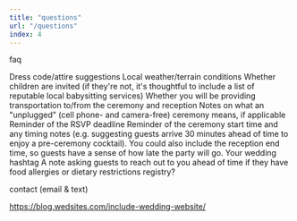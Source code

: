 ```yaml
---
title: "questions"
url: "/questions"
index: 4
---
```


faq

Dress code/attire suggestions
Local weather/terrain conditions
Whether children are invited (if they're not, it's thoughtful to include a list of reputable local babysitting services)
Whether you will be providing transportation to/from the ceremony and reception
Notes on what an "unplugged" (cell phone- and camera-free) ceremony means, if applicable
Reminder of the RSVP deadline
Reminder of the ceremony start time and any timing notes (e.g. suggesting guests arrive 30 minutes ahead of time to enjoy a pre-ceremony cocktail). You could also include the reception end time, so guests have a sense of how late the party will go.
Your wedding hashtag
A note asking guests to reach out to you ahead of time if they have food allergies or dietary restrictions
registry?

contact (email & text)

https://blog.wedsites.com/include-wedding-website/
